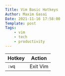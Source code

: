```yaml
---
Title: Vim Basic Hotkeys
Author: Maxim Gasai
Date: 2021-11-16 17:58:00
Template: post
Tags:
    - vim
    - tech
    - productivity
---
```



| Hotkey | Action |
| ------- | ------ |
| `:wq` | Exit Vim|